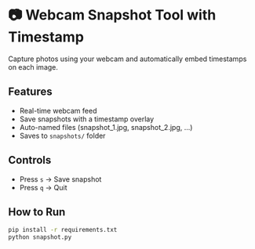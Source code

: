 # 📷 Webcam Snapshot Tool with Timestamp

Capture photos using your webcam and automatically embed timestamps on each image.

## Features
- Real-time webcam feed
- Save snapshots with a timestamp overlay
- Auto-named files (snapshot_1.jpg, snapshot_2.jpg, ...)
- Saves to `snapshots/` folder

## Controls
- Press `s` → Save snapshot
- Press `q` → Quit

## How to Run
```bash
pip install -r requirements.txt
python snapshot.py
